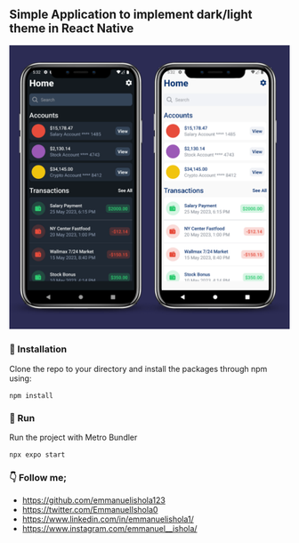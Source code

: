 ## Simple Application to implement dark/light theme in React Native

![Screenshot](./assets/screenshot.png)


### 📘 Installation
Clone the repo to your directory and install the packages through npm using:
```
npm install
```

### 🔬 Run
Run the project with Metro Bundler
```
npx expo start
```


### 👇 Follow me;
- https://github.com/emmanuelishola123
- https://twitter.com/EmmanuelIshola0
- https://www.linkedin.com/in/emmanuelishola1/
- https://www.instagram.com/emmanuel__ishola/
